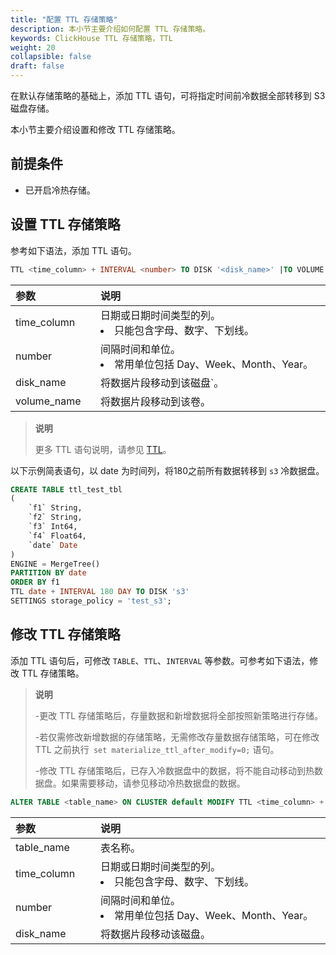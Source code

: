 ```yaml
---
title: "配置 TTL 存储策略"
description: 本小节主要介绍如何配置 TTL 存储策略。 
keywords: ClickHouse TTL 存储策略，TTL
weight: 20
collapsible: false
draft: false
---
```



在默认存储策略的基础上，添加 TTL 语句，可将指定时间前冷数据全部转移到 S3 磁盘存储。

本小节主要介绍设置和修改 TTL 存储策略。

## 前提条件

- 已开启冷热存储。

## 设置 TTL 存储策略

参考如下语法，添加 TTL 语句。

```sql
TTL <time_column> + INTERVAL <number> TO DISK '<disk_name>' |TO VOLUME '<volume_name>'
```

|  <span style="display:inline-block;width:120px">参数</span> | <span style="display:inline-block;width:480px">说明</span>  |
|:--- |:--- |
| time_column |  日期或日期时间类型的列。<li>只能包含字母、数字、下划线。 |
| number  | 间隔时间和单位。<li>常用单位包括 Day、Week、Month、Year。|
| disk_name | 将数据片段移动到该磁盘`。|
| volume_name | 将数据片段移动到该卷。|

> **说明**
> 
> 更多 TTL 语句说明，请参见 [TTL](https://clickhouse.com/docs/zh/engines/table-engines/mergetree-family/mergetree/?spm=a2c4g.11186623.0.0.39c34190hHLmew#table_engine-mergetree-ttl)。

以下示例简表语句，以 date 为时间列，将180之前所有数据转移到 `s3` 冷数据盘。

```sql
CREATE TABLE ttl_test_tbl
(
    `f1` String,
    `f2` String,
    `f3` Int64,
    `f4` Float64,
    `date` Date
)
ENGINE = MergeTree()
PARTITION BY date
ORDER BY f1
TTL date + INTERVAL 180 DAY TO DISK 's3'
SETTINGS storage_policy = 'test_s3';
```

## 修改 TTL 存储策略

添加 TTL 语句后，可修改 `TABLE`、`TTL`、`INTERVAL` 等参数。可参考如下语法，修改 TTL 存储策略。

> **说明**
> 
> -更改 TTL 存储策略后，存量数据和新增数据将全部按照新策略进行存储。
> 
> -若仅需修改新增数据的存储策略，无需修改存量数据存储策略，可在修改 TTL 之前执行` set materialize_ttl_after_modify=0;` 语句。
> 
> -修改 TTL 存储策略后，已存入冷数据盘中的数据，将不能自动移动到热数据盘。如果需要移动，请参见移动冷热数据盘的数据。

```sql
ALTER TABLE <table_name> ON CLUSTER default MODIFY TTL <time_column> + INTERVAL <number> TO DISK '<disk_name>';
```

|  <span style="display:inline-block;width:120px">参数</span> | <span style="display:inline-block;width:480px">说明</span>  |
|:--- |:--- |
| table_name |  表名称。 |
| time_column |  日期或日期时间类型的列。<li>只能包含字母、数字、下划线。 |
| number  | 间隔时间和单位。<li>常用单位包括 Day、Week、Month、Year。|
| disk_name | 将数据片段移动该磁盘。|
